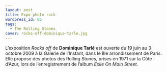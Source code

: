 ```yaml
---
layout: post
title: Expo photo rock
wordpress_id: 65
tags:
  - The Rolling Stones
cover: rocks-off-dominique-tarle.jpg
---
```


L’exposition _Rocks off_ de **Dominique Tarlé** est ouverte du 19 juin au 3
octobre 2009 à la Galerie de l’Instant, dans le IIIe arrondissement de Paris.
Elle propose des photos des Rolling Stones, prises en 1971 sur la Côte d’Azur,
lors de l’enregistrement de l’album _Exile On Main Street_.
